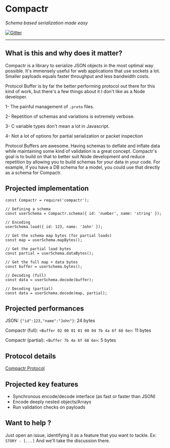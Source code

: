 # Compactr
*Schema based serialization made easy*

[![Gitter](https://img.shields.io/gitter/room/fed135/compactr.svg)](https://gitter.im/fed135/compactr)

---

## What is this and why does it matter?

Compactr is a library to serialize JSON objects in the most optimal way possible. It's immensely useful for web applications that use sockets a lot. Smaller payloads equals faster throughput and less bandwidth costs.

Protocol Buffer is by far the better performing protocol out there for this kind of work, but there's a few things about it I don't like as a Node developer.

1- The painful management of `.proto` files.

2- Repetition of schemas and variations is extremely verbose.

3- C variable types don't mean a lot in Javascript. 

4- Not a lot of options for partial serialization or packet inspection

Protocol Buffers are awesome. Having schemas to deflate and inflate data while maintaining some kind of validation is a great concept. Compactr's goal is to build on that to better suit Node development and reduce repetition by allowing you to build schemas for your data in your code. For example, if you have a DB schema for a model, you could use that directly as a schema for Compactr.


## Projected implementation

```node
const Compactr = require('compactr');

// Defining a schema
const userSchema = Compactr.schema({ id: 'number', name: 'string' });

// Encoding
userSchema.load({ id: 123, name: 'John' });

// Get the schema map bytes (for partial loads)
const map = userSchema.mapBytes();

// Get the partial load bytes
const partial = userSchema.dataBytes();

// Get the full map + data bytes
const buffer = userSchema.bytes();

// Decoding (full)
const data = userSchema.decode(buffer);

// Decoding (partial)
const data = userSchema.decode(map, partial);
```

## Projected performances

JSON: `{"id":123,"name":"John"}`: 24 bytes 

Compactr (full): `<Buffer 02 00 01 01 00 04 7b 4a 6f 68 6e>`: 11 bytes

Compactr (partial): `<Buffer 7b 4a 6f 68 6e>`: 5 bytes


## Protocol details

[Compactr Protocol](https://github.com/compactr/protocol)


## Projected key features

- Synchronous encode/decode interface (as fast or faster than JSON)
- Encode deeply nested objects/Arrays
- Run validation checks on payloads


## Want to help ?

Just open an issue, identifying it as a feature that you want to tackle.
Ex: `STORY - [...]`
And we'll take the discussion there.
